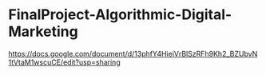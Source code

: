 # FinalProject-Algorithmic-Digital-Marketing

https://docs.google.com/document/d/13phfY4HiejVrBlSzRFh9Kh2_BZUbvN1tVtaM1wscuCE/edit?usp=sharing
